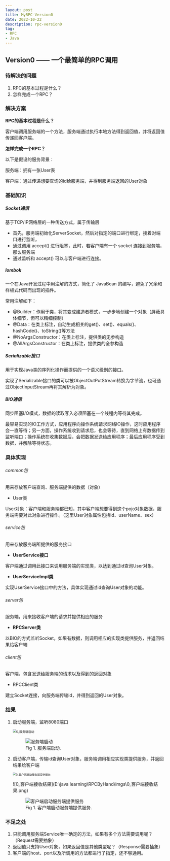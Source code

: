 ```yaml
---
layout: post
title: MyRPC-Version0
date: 2022-10-22
description: rpc-version0
tag:
- RPC
- Java
---
```


## Version0 —— 一个最简单的RPC调用

### 待解决的问题

1. RPC的基本过程是什么？
2. 怎样完成一个RPC？

### 解决方案

**RPC的基本过程是什么？**

客户端调用服务端的一个方法，服务端通过执行本地方法得到返回值，并将返回值传递回客户端。

**怎样完成一个RPC？**

以下是假设的服务背景：

服务端：拥有一张User表

客户端：通过传递想要查询的id给服务端，并得到服务端返回的User对象

### 基础知识

##### Socket通信

基于TCP/IP网络层的一种传送方式，属于传输层
* 首先，服务端初始化ServerSocket，然后对指定的端口进行绑定，接着对端口进行监听，
* 通过调用 accept() 进行阻塞，此时，若客户端有一个 socket 连接到服务端，那么服务端
* 通过监听和 accept() 可以与客户端进行连接。

##### lombok

一个在Java开发过程中用注解的方式，简化了 JavaBean 的编写，避免了冗余和样板式代码而出现的插件。

常用注解如下：

* @Builder：作用于类，将其变成建造者模式，一步步地创建一个对象（屏蔽具体细节，但可以精细控制）
* @Data：在类上标注，自动生成相关的get()、set()、equals()、hashCode()、toString()等方法
* @NoArgsConstructor：在类上标注，提供类的无参构造
* @AllArgsConstructor：在类上标注，提供类的全参构造

##### Serializable接口

用于实现Java类的序列化操作而提供的一个语义级别的接口。

实现了Serializable接口的类可以被ObjectOutPutStream转换为字节流，也可通过ObjectInputStream再将其解析为对象。

##### BIO通信

同步阻塞I/O模式，数据的读取写入必须阻塞在一个线程内等待其完成。

最容易实现的IO工作方式，应用程序向操作系统请求网络IO操作，这时应用程序会一直等待；另一方面，操作系统收到请求后，也会等待，直到网络上有数据传到监听端口；操作系统在收集数据后，会把数据发送给应用程序；最后应用程序受到数据，并解除等待状态。

### 具体实现

###### common包

用来存放客户端查询、服务端提供的数据（对象）

* User类

User对象：客户端和服务端都已知，其中客户端想要得到这个pojo对象数据，服务端需要对此对象进行操作。（这里User对象属性包括id、userName、sex）

###### service包

用来存放服务端所提供的服务接口

* **UserService接口**

客户端通过调用此接口来调用服务端的实现类，以达到通过id查询User对象。

* **UserServiceImpl类**

实现UserService接口中的方法，具体实现通过id查询User对象的功能。

###### server包

服务端，用来接收客户端的请求并提供相应的服务

* **RPCServer类**

以BIO的方式监听Socket，如果有数据，则调用相应的实现类提供服务，并返回结果给客户端

###### client包

客户端，包含发送给服务端的请求以及得到的返回对象

* RPCClient类

建立Socket连接，向服务端传输id，并得到返回的User对象。

### 结果

1. 启动服务端，监听8080端口

   <img src="E:\java learning\RPCByHand\imgs\0_服务端启动.png" alt="0_服务端启动" style="zoom: 67%;" />

   <figure>
   <img src="" alt="服务端启动" >
   <figcaption>Fig 1. 服务端启动.</figcaption>
   </figure>

2. 启动客户端，传输id查询User对象，服务端调用相应实现类提供服务，并返回结果给客户端

   <img src="E:\java learning\RPCByHand\imgs\0_客户端启动服务端提供服务.png" alt="0_客户端启动服务端提供服务" style="zoom: 60%;" />

   ![0_客户端接收结果](E:\java learning\RPCByHand\imgs\0_客户端接收结果.png)

   <figure>
   <img src="" alt="客户端启动服务端提供服务" >
   <figcaption>Fig 1. 客户端启动服务端提供服务.</figcaption>
   </figure>

### 不足之处

1. 只能调用服务端Service唯一确定的方法，如果有多个方法需要调用呢？（Request需要抽象）
2. 返回值只支持User对象，如果返回值是其他类型呢？（Response需要抽象）
3. 客户端的host、port以及所调用的方法都进行了指定，还不够通用。